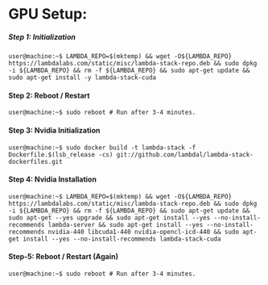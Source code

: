 # GPU Setup:

##### Step 1: Initialization
```console
user@machine:~$ LAMBDA_REPO=$(mktemp) && wget -O${LAMBDA_REPO} https://lambdalabs.com/static/misc/lambda-stack-repo.deb && sudo dpkg -i ${LAMBDA_REPO} && rm -f ${LAMBDA_REPO} && sudo apt-get update && sudo apt-get install -y lambda-stack-cuda
```

#### Step 2: Reboot / Restart
```console
user@machine:~$ sudo reboot # Run after 3-4 minutes.
```

#### Step 3: Nvidia Initialization
```console
user@machine:~$ sudo docker build -t lambda-stack -f Dockerfile.$(lsb_release -cs) git://github.com/lambdal/lambda-stack-dockerfiles.git
```

#### Step 4: Nvidia Installation
```console
user@machine:~$ LAMBDA_REPO=$(mktemp) && wget -O${LAMBDA_REPO} https://lambdalabs.com/static/misc/lambda-stack-repo.deb && sudo dpkg -i ${LAMBDA_REPO} && rm -f ${LAMBDA_REPO} && sudo apt-get update && sudo apt-get --yes upgrade && sudo apt-get install --yes --no-install-recommends lambda-server && sudo apt-get install --yes --no-install-recommends nvidia-440 libcuda1-440 nvidia-opencl-icd-440 && sudo apt-get install --yes --no-install-recommends lambda-stack-cuda
```

#### Step-5: Reboot / Restart (Again)
```console
user@machine:~$ sudo reboot # Run after 3-4 minutes.
```
